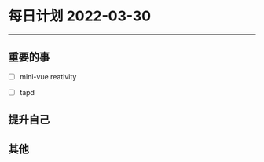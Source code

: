 #  每日计划 2022-03-30
---
## 重要的事
- [ ]  mini-vue reativity
- [ ]  tapd




## 提升自己
 



## 其他








